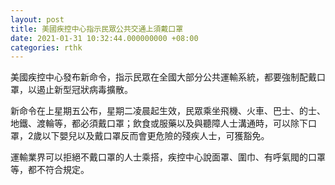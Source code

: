 ```yaml
---
layout: post
title: 美國疾控中心指示民眾公共交通上須戴口罩
date: 2021-01-31 10:32:44.000000000 +08:00
categories: rthk
---
```


美國疾控中心發布新命令，指示民眾在全國大部分公共運輸系統，都要強制配戴口罩，以遏止新型冠狀病毒擴散。

新命令在上星期五公布，星期二凌晨起生效，民眾乘坐飛機、火車、巴士、的士、地鐵、渡輪等，都必須戴口罩；飲食或服藥以及與聽障人士溝通時，可以除下口罩，2歲以下嬰兒以及戴口罩反而會更危險的殘疾人士，可獲豁免。

運輸業界可以拒絕不戴口罩的人士乘搭，疾控中心說面罩、圍巾、有呼氣閥的口罩等，都不符合規定。
